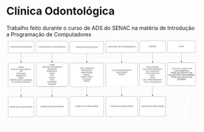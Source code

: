 # Clínica Odontológica
Trabalho feito durante o curso de ADS do SENAC na matéria de Introdução a Programação de Computadores 
![](/assets/fluxograma.jpeg)